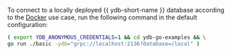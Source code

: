 To connect to a locally deployed {{ ydb-short-name }} database according to the [Docker](../../../../../quickstart.md) use case, run the following command in the default configuration:

```bash
( export YDB_ANONYMOUS_CREDENTIALS=1 && cd ydb-go-examples && \
go run ./basic -ydb="grpc://localhost:2136?database=/local" )
```

